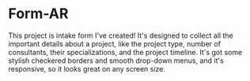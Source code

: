 # Form-AR
This project is intake form I've created! It's designed to collect all the important details about a project, like the project type, number of consultants, their specializations, and the project timeline. It's got some stylish checkered borders and smooth drop-down menus, and it's responsive, so it looks great on any screen size.
